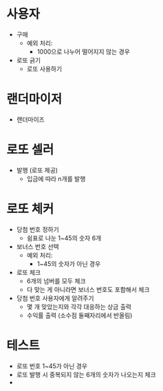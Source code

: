 # 사용자
- 구매
  - 예외 처리:
    - 1000으로 나누어 떨어지지 않는 경우
- 로또 긁기
  - 로또 사용하기
# 랜더마이저
- 랜더마이즈

# 로또 셀러
- 발행 (로또 제공)
  - 입금에 따라 n개를 발행

# 로또 체커
- 당첨 번호 정하기
  - 쉼표로 나눈 1~45의 숫자 6개
- 보너스 번호 선택
  - 예외 처리:
    - 1~45의 숫자가 아닌 경우
- 로또 체크
  - 6개의 넘버를 모두 체크
  - 다 맞는 게 아니라면 보너스 번호도 포함해서 체크
- 당첨 번호 사용자에게 알려주기
  - 몇 개 맞았는지와 각각 대응하는 상금 출력
  - 수익률 출력 (소수점 둘째자리에서 반올림)

# 테스트
- 로또 번호 1~45가 아닌 경우
- 로또 발행 시 중복되지 않는 6개의 숫자가 나오는지 체크
- 